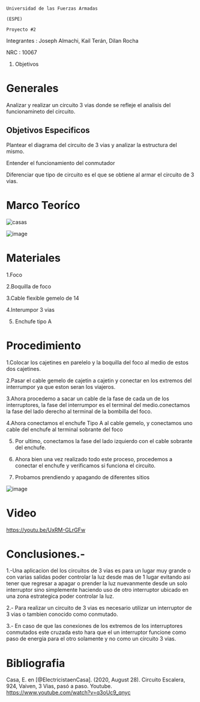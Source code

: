                                                                          Universidad de las Fuerzas Armadas 
                                                                                      (ESPE)
                                                                                    Proyecto #2
Integrantes : Joseph Almachi, Kail Terán, Dilan Rocha

NRC : 10067

1. Objetivos


# Generales
  
Analizar y realizar un circuito 3 vias donde se refleje el analisis del funcionamineto del circuito.

##  Objetivos Especificos

Plantear el diagrama del circuito de 3 vias y analizar la estructura del mismo.

Entender el funcionamiento del conmutador 

Diferenciar que tipo de circuito es el que se obtiene al armar el circuito de 3 vias.

# Marco Teoríco 

 
![casas](https://user-images.githubusercontent.com/86561660/212775987-2af129d0-6b60-4993-ba4b-17b826c1f683.png)

 
 ![image](https://user-images.githubusercontent.com/86561660/212775258-98c93f92-2c0c-4ef2-989b-722e402fa834.png)

 # Materiales
 
1.Foco

2.Boquilla de foco 

3.Cable flexible gemelo de 14 

4.Interumpor 3 vias 

5. Enchufe tipo A 

# Procedimiento 

1.Colocar los cajetines en parelelo y la boquilla del foco al medio de estos dos cajetines.


2.Pasar el cable gemelo de cajetin a cajetin y conectar en los extremos del interrumpor ya que eston seran los viajeros.


3.Ahora procedemo a sacar un cable de la fase de cada un de los interruptores, la fase del interrumpor es el terminal del medio.conectamos la fase del lado derecho al terminal de la bombilla del foco.


4.Ahora conectamos el enchufe Tipo A al cable gemelo, y conectamos uno cable del enchufe al terminal sobrante del foco


5. Por ultimo, conectamos la fase del lado izquierdo con el cable sobrante del enchufe.


6. Ahora bien una vez realizado todo este proceso, procedemos a conectar el enchufe y verificamos si funciona el circuito.

7. Probamos prendiendo y apagando de diferentes sitios 

![image](https://user-images.githubusercontent.com/117742027/212795741-c37a4ff8-c9c9-4b2e-a6e4-46155857eda0.png)

# Video

https://youtu.be/UxRM-GLrGFw

# Conclusiones.-

1.-Una aplicacion del los circuitos de 3 vias es para un lugar muy grande o con varias salidas poder controlar la luz desde mas de 1 lugar evitando asi tener que regresar a apagar o prender la luz nuevanmente desde un solo interruptor sino simplemente haciendo uso de otro interruptor ubicado en una zona estrategica poder controlar la luz.

2.- Para realizar un circuito de 3 vias es necesario utilizar un interruptor de 3 vias o tambien conocido como conmutado.

3.- En caso de que las conexiones de los extremos de los interruptores conmutados este cruzada esto hara que el un interruptor funcione como paso de energia para el otro solamente y no como un circuito 3 vias.

# Bibliografia 

Casa, E. en [@ElectricistaenCasa]. (2020, August 28). Circuito Escalera, 924, Vaiven, 3 Vias, pasó a paso. Youtube. https://www.youtube.com/watch?v=q3oUc9_qnyc
 

